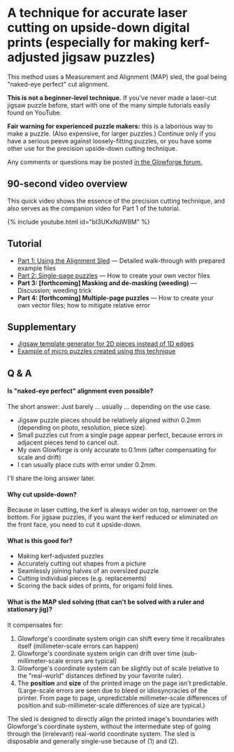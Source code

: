 
# A technique for accurate laser cutting on upside-down digital prints (especially for making kerf-adjusted jigsaw puzzles)

This method uses a Measurement and Alignment (MAP) sled, the goal being "naked-eye perfect" cut alignment.

<p class="error"><b>This is not a beginner-level technique.</b> If you've never made a laser-cut jigsaw puzzle before, start with one of the many simple tutorials easily found on YouTube.</p>

<p class="error">
<b>Fair warning for experienced puzzle makers:</b> this is a laborious way to make a puzzle. (Also expensive, for larger puzzles.)  Continue only if you have a serious peeve against loosely-fitting puzzles, or you have some other use for the precision upside-down cutting technique.</p>

<p class="info">Any comments or questions may be posted <a href="https://community.glowforge.com/t/kerf-adjusted-jigsaw-puzzles-tutorial/121437">in the Glowforge forum.</a></p>


## 90-second video overview

This quick video shows the essence of the precision cutting technique, and also serves as the companion video for Part 1 of the tutorial.

{% include youtube.html id="bI3UKxNdW8M" %}

## Tutorial

- [Part 1: Using the Alignment Sled](using-the-alignment-sled.md) — Detailed walk-through with prepared example files
- [Part 2: Single-page puzzles](single-page-puzzles.md) — How to create your own vector files
- **Part 3: [forthcoming] Masking and de-masking (weeding)** — Discussion; weeding trick
- **Part 4: [forthcoming] Multiple-page puzzles** — How to create your own vector files; how to mitigate relative error

## Supplementary

* [Jigsaw template generator for 2D pieces instead of 1D edges](https://mchrisman.github.io/jigsawGenerator/)
* [Example of micro puzzles created using this technique](https://community.glowforge.com/t/christmas-russian-doll-jigsaw-puzzles-micro-puzzles/121318)

## Q & A

#### Is "naked-eye perfect" alignment even possible?
The short answer: Just barely ... usually ... depending on the use case.

* Jigsaw puzzle pieces should be relatively aligned within 0.2mm (depending on photo, resolution, piece size).
* Small puzzles cut from a single page appear perfect, because errors in adjacent pieces tend to cancel out.
* My own Glowforge is only accurate to 0.1mm (after compensating for scale and drift)
* I can usually place cuts with error under 0.2mm.

I'll share the long answer later.

#### Why cut upside-down?
Because in laser cutting, the kerf is always wider on top, narrower on the bottom.  For jigsaw puzzles, if you want the kerf reduced or eliminated on the front face, you need to cut it upside-down.

#### What is this good for?
* Making kerf-adjusted puzzles
* Accurately cutting out shapes from a picture
* Seamlessly joining halves of an oversized puzzle
* Cutting individual pieces (e.g. replacements)
* Scoring the back sides of prints, for origami fold lines.

#### What is the MAP sled solving (that can't be solved with a ruler and stationary jig)?

It compensates for:

1. Glowforge's coordinate system origin can shift every time it recalibrates itself (millimeter-scale errors can happen)
2. Glowforge's coordinate system origin can drift over time (sub-millimeter-scale errors are typical)
3. Glowforge's coordinate system can be slightly out of scale (relative to the "real-world" distances defined by your favorite ruler).
4. The **position** and **size** of the printed image on the page isn't predictable. (Large-scale errors are seen due to bleed or idiosyncracies of the printer. From page to page, unpredictable millimeter-scale differences of position and sub-millimeter-scale differences of size are typical.)

The sled is designed to directly align the printed image's boundaries with Glowforge's coordinate system, without the intermediate step of going through the (irrelevant) real-world coordinate system.  The sled is disposable and generally single-use because of (1) and (2).
